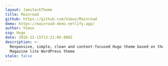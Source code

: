 ```yaml
---
layout: JamstackTheme
title: Mainroad
github: https://github.com/Vimux/Mainroad
demo: https://mainroad-demo.netlify.app/
author: Vimux
ssg: Hugo
date: 2016-12-15T13:21:09.000Z
description: >-
  Responsive, simple, clean and content-focused Hugo theme based on the MH
  Magazine lite WordPress theme
stale: false
---
```

